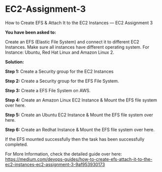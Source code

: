 # EC2-Assignment-3
How to Create EFS & Attach It to the EC2 Instances — EC2 Assignment 3

**You have been asked to:**

Create an EFS (Elastic File System) and connect it to different EC2 Instances. Make sure all instances have different operating system. For Instance: Ubuntu, Red Hat Linux and Amazon Linux 2.

**Solution:**

**Step 1:** Create a Security group for the EC2 Instances

**Step 2:** Create a Security group for the EFS File System.

**Step 3:** Create a EFS File System on AWS.

**Step 4:** Create an Amazon Linux EC2 Instance & Mount the EFS file system over here.

**Step 5:** Create an Ubuntu EC2 Instance & Mount the EFS file system over here.

**Step 6:** Create an Redhat Instance & Mount the EFS file system over here.

If the EFS mounted successfully then the task has been successfully completed.

For More Information, check the detailed guide over here: https://medium.com/devops-guides/how-to-create-efs-attach-it-to-the-ec2-instances-ec2-assignment-3-9af953930173
